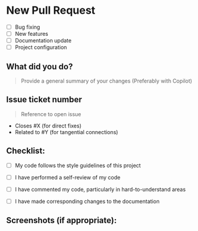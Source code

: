 # New Pull Request
- [ ] Bug fixing
- [ ] New features
- [ ] Documentation update
- [ ] Project configuration

## What did you do?
> Provide a general summary of your changes (Preferably with Copilot)

## Issue ticket number
> Reference to open issue
  - Closes #X (for direct fixes)
  - Related to #Y (for tangential connections)


## Checklist:

- [ ] My code follows the style guidelines of this project
- [ ] I have performed a self-review of my code
- [ ] I have commented my code, particularly in hard-to-understand areas
- [ ] I have made corresponding changes to the documentation


## Screenshots (if appropriate):
